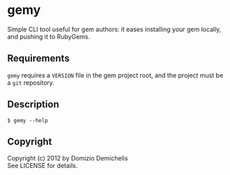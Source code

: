 # gemy

Simple CLI tool useful for gem authors: it eases installing your gem locally, and pushing it to RubyGems.

## Requirements

`gemy` requires a `VERSION` file in the gem project root, and the project must be a `git` repository.

## Description

    $ gemy --help

## Copyright

Copyright (c) 2012 by Domizio Demichelis<br>
See LICENSE for details.
